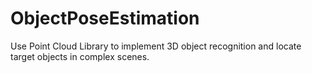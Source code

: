 # ObjectPoseEstimation
Use Point Cloud Library to implement 3D object recognition and locate target objects in complex scenes.
